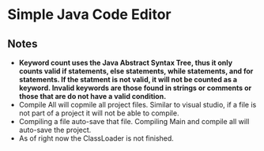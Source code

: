# Simple Java Code Editor 

## Notes 

* **Keyword count uses the Java Abstract Syntax Tree, thus it only counts valid if statements, else statements, while statements, and for statements. If the statment is not valid, it will not be counted as a keyword. Invalid keywords are those found in strings or comments or those that are do not have a valid condition.**
* Compile All will copmile all project files. Similar to visual studio, if a file is not part of a project it will not be able to compile. 
* Compiling a file auto-save that file. Compiling Main and compile all will auto-save the project.
* As of right now the ClassLoader is not finished.  
